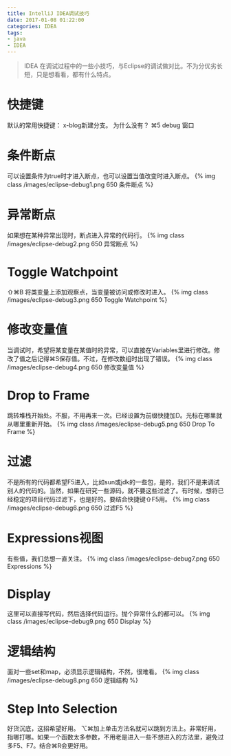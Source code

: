 ```yaml
---
title: IntelliJ IDEA调试技巧
date: 2017-01-08 01:22:00
categories: IDEA
tags:
- java 
- IDEA
---
```


> IDEA 在调试过程中的一些小技巧，与Eclipse的调试做对比。不为分优劣长短，只是想看看，都有什么特点。 

# 快捷键
默认的常用快捷键：
x-blog新建分支。
为什么没有？
⌘5 debug 窗口
<!-- more -->

# 条件断点 
可以设置条件为true时才进入断点，也可以设置当值改变时进入断点。
{% img class /images/eclipse-debug1.png 650 条件断点   %}

# 异常断点
如果想在某种异常出现时，断点进入异常的代码行。
{% img class /images/eclipse-debug2.png 650 异常断点   %}

# Toggle Watchpoint
⇧⌘B 将类变量上添加观察点，当变量被访问或修改时进入。
{% img class /images/eclipse-debug3.png 650 Toggle Watchpoint   %}

# 修改变量值	
当调试时，希望将某变量在某值时的异常，可以直接在Variables里进行修改。修改了值之后记得⌘S保存值。不过，在修改数组时出现了错误。
{% img class /images/eclipse-debug4.png 650 修改变量值   %}

# Drop to Frame
跳转堆栈开始处。不服，不用再来一次。已经设置为前缀快捷加D。光标在哪里就从哪里重新开始。
{% img class /images/eclipse-debug5.png 650 Drop To Frame   %}

# 过滤
不是所有的代码都希望F5进入，比如sun或jdk的一些包，是的，我们不是来调试别人的代码的。当然，如果在研究一些源码，就不要这些过滤了。有时候，想将已经稳定的项目代码过滤下，也是好的。要结合快捷键⇧F5用。
{% img class /images/eclipse-debug6.png 650 过滤F5   %}

# Expressions视图
有些值，我们总想一直关注。 
{% img class /images/eclipse-debug7.png 650 Expressions   %}

# Display
这里可以直接写代码，然后选择代码运行。抛个异常什么的都可以。
{% img class /images/eclipse-debug9.png 650 Display   %}

# 逻辑结构
面对一些set和map，必须显示逻辑结构，不然，很难看。
{% img class /images/eclipse-debug8.png 650 逻辑结构   %}

# Step Into Selection
好货沉底，这招希望好用。
⌥⌘加上单击方法名就可以跳到方法上。非常好用，指哪打哪。如果一个函数太多参数，不用老是进入一些不想进入的方法里，避免过多F5、F7。结合⌘R会更好用。


